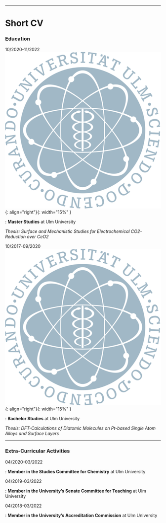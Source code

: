-----------------------------------------
# Short CV 

### Education

10/2020-11/2022    ![image](UlmUniversity.png){: align="right"}{: width="15%" }  

: **Master Studies** at Ulm University                                                     

   *Thesis: Surface and Mechanistic Studies for Electrochemical CO2-Reduction over CeO2* 


10/2017-09/2020    ![image](UlmUniversity.png){: align="right"}{: width="15%" } 

: **Bachelor Studies** at Ulm University 

   *Thesis: DFT-Calculations of Diatomic Molecules on Pt-based Single Atom Alloys and Surface Layers*
   
   
-----------------------------------------
### Extra-Curricular Activities

04/2020-03/2022 

: **Member in the Studies Committee for Chemistry** at Ulm University  

04/2019-03/2022 

: **Member in the University’s Senate Committee for Teaching** at Ulm University 

04/2018-03/2022 

: **Member in the University’s Accreditation Commission** at Ulm University 
